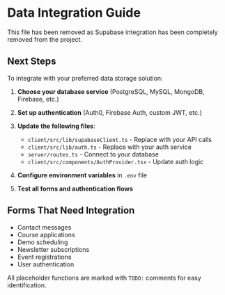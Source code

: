 # Data Integration Guide

This file has been removed as Supabase integration has been completely removed from the project.

## Next Steps

To integrate with your preferred data storage solution:

1. **Choose your database service** (PostgreSQL, MySQL, MongoDB, Firebase, etc.)
2. **Set up authentication** (Auth0, Firebase Auth, custom JWT, etc.)
3. **Update the following files**:
   - `client/src/lib/supabaseClient.ts` - Replace with your API calls
   - `client/src/lib/auth.ts` - Replace with your auth service
   - `server/routes.ts` - Connect to your database
   - `client/src/components/AuthProvider.tsx` - Update auth logic

4. **Configure environment variables** in `.env` file
5. **Test all forms and authentication flows**

## Forms That Need Integration

- Contact messages
- Course applications  
- Demo scheduling
- Newsletter subscriptions
- Event registrations
- User authentication

All placeholder functions are marked with `TODO:` comments for easy identification.
